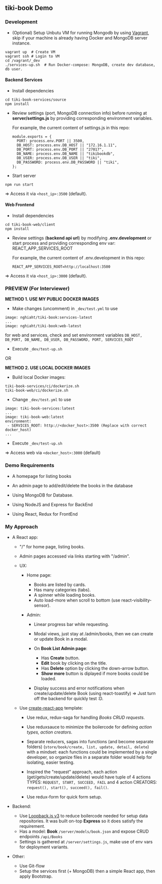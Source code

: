 ## tiki-book Demo

### Development

* (Optional) Setup Unbutu VM for running Mongodb by using [Vagrant](https://www.vagrantup.com/), skip if your machine is already having Docker and MongoDB server instance.
```
vagrant up  # Create VM
vagrant ssh # Login to VM
cd /vagrant/_dev
./services-up.sh  # Run Docker-compose: MongoDB, create dev database, db user.
```

#### Backend Services

* Install dependencies
```
cd tiki-book-services/source
npm install
```

* Review settings (port, MongoDB connection info) before running at **server/settings.js** by providing corresponding environment variables.

  For example, the current content of settings.js in this repo:

  ```
  module.exports = {
    PORT: process.env.PORT || 3500,
    DB_HOST: process.env.DB_HOST || "172.16.1.11",
    DB_PORT: process.env.DB_PORT || "27017",
    DB_NAME: process.env.DB_NAME || "tikibookdb",
    DB_USER: process.env.DB_USER || "tiki",
    DB_PASSWORD: process.env.DB_PASSWORD || "tiki",
  };

  ```
* Start server

```
npm run start
```

=> Access it via `<host_ip>:3500` (default).

#### Web Frontend

* Install dependencies

```
cd tiki-book-web/client
npm install
```

* Review settings (**backend api url**) by modifying **.env.development** or start process and providing corresponding env var: REACT_APP_SERVICES_ROOT

  For example, the current content of .env.development in this repo:
  ```  
  REACT_APP_SERVICES_ROOT=http://localhost:3500
  ```

=> Access it via `<host_ip>:3000` (default).

### PREVIEW (For Interviewer)

**METHOD 1. USE MY PUBLIC DOCKER IMAGES**

* Make changes (uncomment) in `_dev/test.yml` to use 
```
image: nghiaht/tiki-book:services-latest
...
image: nghiaht/tiki-book:web-latest
```
for web and services, check and set environment variables `DB_HOST, DB_PORT, DB_NAME, DB_USER, DB_PASSWORD, PORT, SERVICES_ROOT`

* Execute `_dev/test-up.sh` 

OR

**METHOD 2. USE LOCAL DOCKER IMAGES**

* Build local Docker images:
```
tiki-book-services/ci/dockerize.sh
tiki-book-web/ci/dockerize.sh
```

* Change `_dev/test.yml` to use 
```
image: tiki-book-services:latest
...
image: tiki-book-web:latest
environment:
 - SERVICES_ROOT: http://<docker_host>:3500 (Replace with correct docker_host)
...
```

* Execute `_dev/test-up.sh` 

=> Access web via `<docker_host>:3000` (default)

### Demo Requirements

* A homepage for listing books
* An admin page to add/edit/delete the books in the database

* Using MongoDB for Database.
* Using NodeJS and Express for BackEnd 
* Using React, Redux for FrontEnd 

### My Approach

* A React app:
  * "/" for home page, listing books.
  * Admin pages accessed via links starting with "/admin".

  * UX:
    * Home page: 
      * Books are listed by cards.
      * Has many categories (tabs).
      * A spinner while loading books.
      * Auto load-more when scroll to bottom (use react-visibility-sensor).

    * Admin:
      * Linear progress bar while requesting.
      * Modal views, just stay at /admin/books, then we can create or update Book in a modal.
      * On **Book List Admin page**:
        * Has **Create** button.
        * **Edit** book by clicking on the title.
        * Has **Delete** option by clicking the down-arrow button.
        * **Show more** button is diplayed if more books could be loaded.

      * Display success and error notifications when create/update/delete Book (using react-toastify) => Just turn off the backend for quickly test :D.

  * Use [create-react-app](https://github.com/facebook/create-react-app) template:

    * Use redux, redux-saga for handling *Books CRUD requests*.
    * Use reduxsauce to minimize the boilercode for defining *action types, action creators*.

    * Separate reducers, sagas into functions (and become separate folders) (`store/book/create, list, update, detail, delete`) with a mindset: each functions could be implemented by a single developer, so organize files in a separate folder would help for isolating, easier testing.

    * Inspired the "request" approach, each action (get/gets/create/update/delete) would have tuple of 4 actions TYPES: `REQUEST, START, SUCCEED, FAIL` and 4 action CREATORS: `request(), start(), succeed(), fail()`.

    * Use redux-form for quick form setup.    


* Backend:
  * Use [Loopback.js v3](https://loopback.io/) to reduce boilercode needed for setup data repositories. It was built on-top **Express** so it does satisfy the requirement.
  * Has a model: **Book** `/server/models/book.json` and expose CRUD endpoints `/api/Books`
  * Settings is gathered at `/server/settings.js`, make use of env vars for deployment variants.

* Other:

  * Use Git-flow 
  * Setup the services first (+ MongoDB) then a simple React app, then apply Bootstrap.
